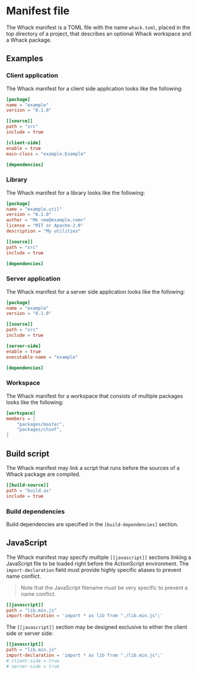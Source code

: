 # Manifest file

The Whack manifest is a TOML file with the name `whack.toml`, placed in the top directory of a project, that describes an optional Whack workspace and a Whack package.

## Examples

### Client application

The Whack manifest for a client side application looks like the following:

```toml
[package]
name = "example"
version = "0.1.0"

[[source]]
path = "src"
include = true

[client-side]
enable = true
main-class = "example.Example"

[dependencies]
```

### Library

The Whack manifest for a library looks like the following:

```toml
[package]
name = "example.util"
version = "0.1.0"
author = "Me <me@example.com>"
license = "MIT or Apache-2.0"
description = "My utilities"

[[source]]
path = "src"
include = true

[dependencies]
```

### Server application

The Whack manifest for a server side application looks like the following:

```toml
[package]
name = "example"
version = "0.1.0"

[[source]]
path = "src"
include = true

[server-side]
enable = true
executable-name = "example"

[dependencies]
```

### Workspace

The Whack manifest for a workspace that consists of multiple packages looks like the following:

```toml
[workspace]
members = [
    "packages/master",
    "packages/chief",
]
```

## Build script

The Whack manifest may link a script that runs before the sources of a Whack package are compiled.

```toml
[[build-source]]
path = "build.as"
include = true
```

### Build dependencies

Build dependencies are specified in the `[build-dependencies]` section.

## JavaScript

The Whack manifest may specify multiple `[[javascript]]` sections linking a JavaScript file to be loaded right before the ActionScript environment. The `import-declaration` field must provide highly specific aliases to prevent name conflict.

> Note that the JavaScript filename must be very specific to prevent a name conflict.

```toml
[[javascript]]
path = "lib.min.js"
import-declaration = 'import * as lib from "./lib.min.js";'
```

The `[[javascript]]` section may be designed exclusive to either the client side or server side:

```toml
[[javascript]]
path = "lib.min.js"
import-declaration = 'import * as lib from "./lib.min.js";'
# client-side = true
# server-side = true
```